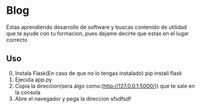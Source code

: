 # Blog
Estas aprendiendo desarrollo de software y buscas contenido de utilidad que te ayude con tu formacion, pues dejame decirte que estas en el lugar correcto
## Uso
0. Instala Flask(En caso de que no lo tengas instalado) pip install flask
1. Ejecuta app.py
2. Copia la direccion(sera algo como:(http://127.0.0.1:5000/)) que te sale en la consola
3. Abre el navegador y pega la direccion
sfsdfsdf
